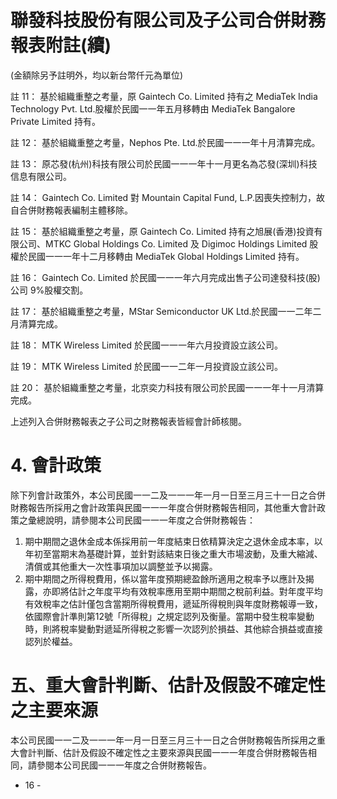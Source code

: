 # 聯發科技股份有限公司及子公司合併財務報表附註(續)

(金額除另予註明外，均以新台幣仟元為單位)

註 11： 基於組織重整之考量，原 Gaintech Co. Limited 持有之 MediaTek India Technology Pvt. Ltd.股權於民國一一年五月移轉由 MediaTek Bangalore Private Limited 持有。

註 12： 基於組織重整之考量，Nephos Pte. Ltd.於民國一一一年十月清算完成。

註 13： 原芯發(杭州)科技有限公司於民國一一一年十一月更名為芯發(深圳)科技信息有限公司。

註 14： Gaintech Co. Limited 對 Mountain Capital Fund, L.P.因喪失控制力，故自合併財務報表編制主體移除。

註 15： 基於組織重整之考量，原 Gaintech Co. Limited 持有之旭展(香港)投資有限公司、MTKC Global Holdings Co. Limited 及 Digimoc Holdings Limited 股權於民國一一一年十二月移轉由 MediaTek Global Holdings Limited 持有。

註 16： Gaintech Co. Limited 於民國一一一年六月完成出售子公司達發科技(股)公司 9%股權交割。

註 17： 基於組織重整之考量，MStar Semiconductor UK Ltd.於民國一一二年二月清算完成。

註 18： MTK Wireless Limited 於民國一一一年六月投資設立該公司。

註 19： MTK Wireless Limited 於民國一一二年一月投資設立該公司。

註 20： 基於組織重整之考量，北京奕力科技有限公司於民國一一一年十一月清算完成。

上述列入合併財務報表之子公司之財務報表皆經會計師核閱。

# 4. 會計政策

除下列會計政策外，本公司民國一一二及一一一年一月一日至三月三十一日之合併財務報告所採用之會計政策與民國一一一年度合併財務報告相同，其他重大會計政策之彙總說明，請參閱本公司民國一一一年度之合併財務報告：

1. 期中期間之退休金成本係採用前一年度結束日依精算決定之退休金成本率，以年初至當期末為基礎計算，並針對該結束日後之重大市場波動，及重大縮減、清償或其他重大一次性事項加以調整並予以揭露。
2. 期中期間之所得稅費用，係以當年度預期總盈餘所適用之稅率予以應計及揭露，亦即將估計之年度平均有效稅率應用至期中期間之稅前利益。對年度平均有效稅率之估計僅包含當期所得稅費用，遞延所得稅則與年度財務報導一致，依國際會計準則第12號「所得稅」之規定認列及衡量。當期中發生稅率變動時，則將稅率變動對遞延所得稅之影響一次認列於損益、其他綜合損益或直接認列於權益。

# 五、重大會計判斷、估計及假設不確定性之主要來源

本公司民國一一二及一一一年一月一日至三月三十一日之合併財務報告所採用之重大會計判斷、估計及假設不確定性之主要來源與民國一一一年度合併財務報告相同，請參閱本公司民國一一一年度之合併財務報告。

- 16 -